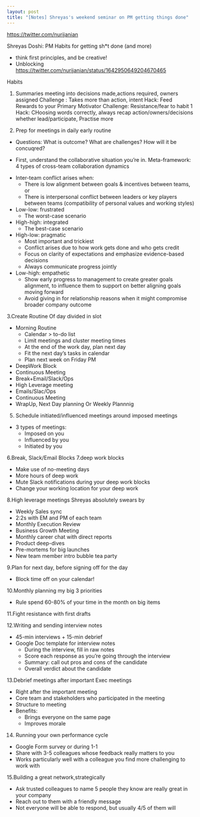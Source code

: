 ```yaml
---
layout: post
title: "[Notes] Shreyas's weekend seminar on PM getting things done" 
---
```

https://twitter.com/nurijanian 




Shreyas Doshi: PM Habits for getting sh*t done (and more)
* think first principles, and be creative!
* Unblocking https://twitter.com/nurijanian/status/1642950649204670465

Habits
1. Summaries meeting into decisions made,actions required, owners assigned
   Challenge : Takes more than action, intent
   Hack:  Feed Rewards to your Primary Motivator
   Challenge: Resistance/fear to habit 1 
   Hack: CHoosing words correctly, always recap action/owners/decisions whether lead/participate, Practise more
   
2. Prep for meetings in daily early routine

*  Questions: 
   What is outcome?
   What are challenges?
   How will it be concuqred?
   
* First, understand the collaborative situation you’re in.
Meta-framework: 4 types of cross-team collaboration dynamics    
- Inter-team conflict arises when:
    - There is low alignment between goals & incentives between teams, or
    - There is interpersonal conflict between leaders or key players between teams (compatibility of personal values and working styles)
- Low-low: frustrated
    - The worst-case scenario
- High-high: integrated
    - The best-case scenario
- High-low: pragmatic
    - Most important and trickiest
    - Conflict arises due to how work gets done and who gets credit
    - Focus on clarity of expectations and emphasize evidence-based decisions
    - Always communicate progress jointly
- Low-high: empathetic
    - Show early progress to management to create greater goals alignment, to influence them to support on better aligning goals moving forward
    - Avoid giving in for relationship reasons when it might compromise broader company outcome
  

3.Create Routine Of day divided in slot
* Morning Routine
  + Calendar > to-do list 
  + Limit meetings and cluster meeting times
  + At the end of the work day, plan next day 
  + Fit the next day’s tasks in calendar
  + Plan next week on Friday PM 
* DeepWork Block
* Continuous Meeting
* Break+Email/Slack/Ops
* High Leverage meeting
* Emails/Slac/Ops
* Continuous Meeting
* WrapUp, Next Day planning Or Weekly Plannnig

5. Schedule initiated/influenced meetings around imposed meetings 
* 3 types of meetings:
  - Imposed on you
  - Influenced by you
  - Initiated by you

6.Break, Slack/Email Blocks
7.deep work blocks
- Make use of no-meeting days
- More hours of deep work
- Mute Slack notifications during your deep work blocks
- Change your working location for your deep work

8.High leverage meetings Shreyas absolutely swears by

- Weekly Sales sync
- 2:2s with EM and PM of each team
- Monthly Execution Review
- Business Growth Meeting
- Monthly career chat with direct reports
- Product deep-dives
- Pre-mortems for big launches
- New team member intro bubble tea party

9️.Plan for next day, before signing off for the day
- Block time off on your calendar!

10.Monthly planning my big 3 priorities
- Rule spend 60-80% of your time in the month on big items

11.Fight resistance with first drafts

12.Writing and sending interview notes
- 45-min interviews + 15-min debrief
- Google Doc template for interview notes
    - During the interview, fill in raw notes
    - Score each response as you’re going through the interview
    - Summary: call out pros and cons of the candidate
    - Overall verdict about the candidate

13.Debrief meetings after important Exec meetings
- Right after the important meeting
- Core team and stakeholders who participated in the meeting
- Structure to meeting
- Benefits:
    - Brings everyone on the same page
    - Improves morale

14. Running your own performance cycle
- Google Form survey or during 1-1
- Share with 3-5 colleagues whose feedback really matters to you
- Works particularly well with a colleague you find more challenging to work with

15.Building a great network,strategically 
- Ask trusted colleagues to name 5 people they know are really great in your company
- Reach out to them with a friendly message
- Not everyone will be able to respond, but usually 4/5 of them will

 










